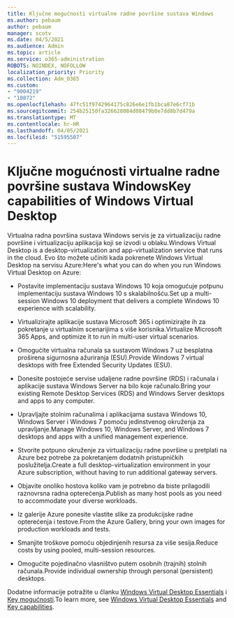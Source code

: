 ```yaml
---
title: Ključne mogućnosti virtualne radne površine sustava Windows
ms.author: pebaum
author: pebaum
manager: scotv
ms.date: 04/5/2021
ms.audience: Admin
ms.topic: article
ms.service: o365-administration
ROBOTS: NOINDEX, NOFOLLOW
localization_priority: Priority
ms.collection: Adm_O365
ms.custom:
- "9004219"
- "10872"
ms.openlocfilehash: 47fc51f9742964175c826e6e1fb1bca87e6cf71b
ms.sourcegitcommit: 254b25150fa326628084d08479b0e7dd8b7d479a
ms.translationtype: MT
ms.contentlocale: hr-HR
ms.lasthandoff: 04/05/2021
ms.locfileid: "51595507"
---
```

# <a name="key-capabilities-of-windows-virtual-desktop"></a><span data-ttu-id="f0d72-102">Ključne mogućnosti virtualne radne površine sustava Windows</span><span class="sxs-lookup"><span data-stu-id="f0d72-102">Key capabilities of Windows Virtual Desktop</span></span>


<span data-ttu-id="f0d72-103">Virtualna radna površina sustava Windows servis je za virtualizaciju radne površine i virtualizaciju aplikacija koji se izvodi u oblaku.</span><span class="sxs-lookup"><span data-stu-id="f0d72-103">Windows Virtual Desktop is a desktop-virtualization and app-virtualization service that runs in the cloud.</span></span> <span data-ttu-id="f0d72-104">Evo što možete učiniti kada pokrenete Windows Virtual Desktop na servisu Azure:</span><span class="sxs-lookup"><span data-stu-id="f0d72-104">Here's what you can do when you run Windows Virtual Desktop on Azure:</span></span>

- <span data-ttu-id="f0d72-105">Postavite implementaciju sustava Windows 10 koja omogućuje potpunu implementaciju sustava Windows 10 s skalabilnošću.</span><span class="sxs-lookup"><span data-stu-id="f0d72-105">Set up a multi-session Windows 10 deployment that delivers a complete Windows 10 experience with scalability.</span></span>

- <span data-ttu-id="f0d72-106">Virtualizirajte aplikacije sustava Microsoft 365 i optimizirajte ih za pokretanje u virtualnim scenarijima s više korisnika.</span><span class="sxs-lookup"><span data-stu-id="f0d72-106">Virtualize Microsoft 365 Apps, and optimize it to run in multi-user virtual scenarios.</span></span>

- <span data-ttu-id="f0d72-107">Omogućite virtualna računala sa sustavom Windows 7 uz besplatna proširena sigurnosna ažuriranja (ESU).</span><span class="sxs-lookup"><span data-stu-id="f0d72-107">Provide Windows 7 virtual desktops with free Extended Security Updates (ESU).</span></span>

- <span data-ttu-id="f0d72-108">Donesite postojeće servise udaljene radne površine (RDS) i računala i aplikacije sustava Windows Server na bilo koje računalo.</span><span class="sxs-lookup"><span data-stu-id="f0d72-108">Bring your existing Remote Desktop Services (RDS) and Windows Server desktops and apps to any computer.</span></span>

- <span data-ttu-id="f0d72-109">Upravljajte stolnim računalima i aplikacijama sustava Windows 10, Windows Server i Windows 7 pomoću jedinstvenog okruženja za upravljanje.</span><span class="sxs-lookup"><span data-stu-id="f0d72-109">Manage Windows 10, Windows Server, and Windows 7 desktops and apps with a unified management experience.</span></span> 

- <span data-ttu-id="f0d72-110">Stvorite potpuno okruženje za virtualizaciju radne površine u pretplati na Azure bez potrebe za pokretanjem dodatnih pristupničkih poslužitelja.</span><span class="sxs-lookup"><span data-stu-id="f0d72-110">Create a full desktop-virtualization environment in your Azure subscription, without having to run additional gateway servers.</span></span>

- <span data-ttu-id="f0d72-111">Objavite onoliko hostova koliko vam je potrebno da biste prilagodili raznovrsna radna opterećenja.</span><span class="sxs-lookup"><span data-stu-id="f0d72-111">Publish as many host pools as you need to accommodate your diverse workloads.</span></span>

- <span data-ttu-id="f0d72-112">Iz galerije Azure ponesite vlastite slike za produkcijske radne opterećenja i testove.</span><span class="sxs-lookup"><span data-stu-id="f0d72-112">From the Azure Gallery, bring your own images for production workloads and tests.</span></span> 

- <span data-ttu-id="f0d72-113">Smanjite troškove pomoću objedinjenih resursa za više sesija.</span><span class="sxs-lookup"><span data-stu-id="f0d72-113">Reduce costs by using pooled, multi-session resources.</span></span> 

- <span data-ttu-id="f0d72-114">Omogućite pojedinačno vlasništvo putem osobnih (trajnih) stolnih računala.</span><span class="sxs-lookup"><span data-stu-id="f0d72-114">Provide individual ownership through personal (persistent) desktops.</span></span>

<span data-ttu-id="f0d72-115">Dodatne informacije potražite u članku [Windows Virtual Desktop Essentials](https://go.microsoft.com/fwlink/?linkid=2127033) i [Key mogućnosti](https://docs.microsoft.com/azure/virtual-desktop/overview#key-capabilities).</span><span class="sxs-lookup"><span data-stu-id="f0d72-115">To learn more, see [Windows Virtual Desktop Essentials](https://go.microsoft.com/fwlink/?linkid=2127033) and [Key capabilities](https://docs.microsoft.com/azure/virtual-desktop/overview#key-capabilities).</span></span>